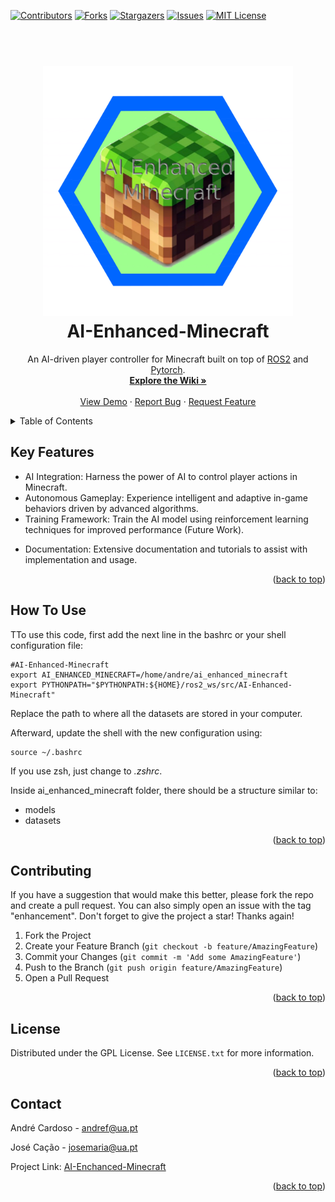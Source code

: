 <a name="readme-top"></a>

[![Contributors][contributors-shield]][contributors-url]
[![Forks][forks-shield]][forks-url]
[![Stargazers][stars-shield]][stars-url]
[![Issues][issues-shield]][issues-url]
[![MIT License][license-shield]][license-url]

<h1 align="center">
  <br>
  <a href="https://github.com/andrefdre/AI-Enhanced-Minecraft"><img src="./Images/Logo.svg" alt="AI-Enhanced-Minecraft" width="400"></a>
  <br>
    AI-Enhanced-Minecraft
  <br>
</h1>
  <p align="center">
    An AI-driven player controller for Minecraft built on top of <a href="https://www.ros.org/" target="_blank">ROS2</a> and <a href="https://pytorch.org/" target="_blank">Pytorch</a>.
    <br />
    <a href="https://github.com/andrefdre/AI-Enhanced-Minecraft/wiki"><strong>Explore the Wiki »</strong></a>
    <br />
    <br />
    <a href="https://youtu.be/vULnTanHHmM">View Demo</a>
    ·
    <a href="https://github.com/andrefdre/AI-Enhanced-Minecraft/issues">Report Bug</a>
    ·
    <a href="https://github.com/andrefdre/AI-Enhanced-Minecraft/issues">Request Feature</a>
  </p>

<!-- ![screenshot](https://raw.githubusercontent.com/amitmerchant1990/electron-markdownify/master/app/img/markdownify.gif) -->

<!-- TABLE OF CONTENTS -->
<details>
  <summary>Table of Contents</summary>
  <ol>
    <li>
      <a href="#key-features">Key Features</a>
    </li>
    <li>
      <a href="#how-to-use">How to use</a>
    </li>
    <li><a href="#contributing">Contributing</a></li>
    <li><a href="#license">License</a></li>
    <li><a href="#contact">Contact</a></li>
  </ol>
</details>

## Key Features

- AI Integration: Harness the power of AI to control player actions in Minecraft.
- Autonomous Gameplay: Experience intelligent and adaptive in-game behaviors driven by advanced algorithms.
- Training Framework: Train the AI model using reinforcement learning techniques for improved performance (Future Work).
<!-- - Minecraft API Integration: Communicate with the Minecraft API to interact with the game environment. -->
- Documentation: Extensive documentation and tutorials to assist with implementation and usage.

<p align="right">(<a href="#readme-top">back to top</a>)</p>

## How To Use

TTo use this code, first add the next line in the bashrc or your shell configuration file:

  ```
#AI-Enhanced-Minecraft
export AI_ENHANCED_MINECRAFT=/home/andre/ai_enhanced_minecraft
export PYTHONPATH="$PYTHONPATH:${HOME}/ros2_ws/src/AI-Enhanced-Minecraft"
  ```
Replace the path to where all the datasets are stored in your computer. 

Afterward, update the shell with the new configuration using:
```
source ~/.bashrc
```
If you use zsh, just change to *.zshrc*.

Inside ai_enhanced_minecraft folder, there should be a structure similar to:
  - models
  - datasets

<p align="right">(<a href="#readme-top">back to top</a>)</p>


<!-- CONTRIBUTING -->
## Contributing

If you have a suggestion that would make this better, please fork the repo and create a pull request. You can also simply open an issue with the tag "enhancement".
Don't forget to give the project a star! Thanks again!

1. Fork the Project
2. Create your Feature Branch (`git checkout -b feature/AmazingFeature`)
3. Commit your Changes (`git commit -m 'Add some AmazingFeature'`)
4. Push to the Branch (`git push origin feature/AmazingFeature`)
5. Open a Pull Request

<p align="right">(<a href="#readme-top">back to top</a>)</p>

<!-- LICENSE -->
## License

Distributed under the GPL License. See `LICENSE.txt` for more information.

<p align="right">(<a href="#readme-top">back to top</a>)</p>

<!-- CONTACT -->
## Contact

André Cardoso - andref@ua.pt

José Cação - josemaria@ua.pt

Project Link: [AI-Enchanced-Minecraft](https://github.com/andrefdre/AI-Enhanced-Minecraft)

<p align="right">(<a href="#readme-top">back to top</a>)</p>




<!-- MARKDOWN LINKS & IMAGES -->
<!-- https://www.markdownguide.org/basic-syntax/#reference-style-links -->
[contributors-shield]: https://img.shields.io/github/contributors/andrefdre/AI-Enhanced-Minecraft.svg?style=for-the-badge
[contributors-url]: https://github.com/andrefdre/AI-Enhanced-Minecraft/graphs/contributors
[forks-shield]: https://img.shields.io/github/forks/andrefdre/AI-Enhanced-Minecraft.svg?style=for-the-badge
[forks-url]: https://github.com/andrefdre/AI-Enhanced-Minecraft/network/members
[stars-shield]: https://img.shields.io/github/stars/andrefdre/AI-Enhanced-Minecraft.svg?style=for-the-badge
[stars-url]: https://github.com/andrefdre/AI-Enhanced-Minecraft/stargazers
[issues-shield]: https://img.shields.io/github/issues/andrefdre/AI-Enhanced-Minecraft.svg?style=for-the-badge
[issues-url]: https://github.com/andrefdre/AI-Enhanced-Minecraft/issues
[license-shield]: https://img.shields.io/github/license/andrefdre/AI-Enhanced-Minecraft.svg?style=for-the-badge
[license-url]: https://github.com/andrefdre/AI-Enhanced-Minecraft/blob/master/LICENSE.txt
[product-screenshot]: Docs/logo.svg